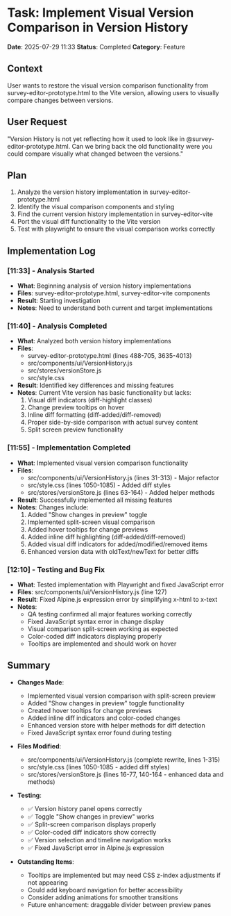 # Task: Implement Visual Version Comparison in Version History
**Date**: 2025-07-29 11:33
**Status**: Completed
**Category**: Feature

## Context
User wants to restore the visual version comparison functionality from survey-editor-prototype.html to the Vite version, allowing users to visually compare changes between versions.

## User Request
"Version History is not yet reflecting how it used to look like in @survey-editor-prototype.html. Can we bring back the old functionality were you could compare visually what changed between the versions."

## Plan
1. Analyze the version history implementation in survey-editor-prototype.html
2. Identify the visual comparison components and styling
3. Find the current version history implementation in survey-editor-vite
4. Port the visual diff functionality to the Vite version
5. Test with playwright to ensure the visual comparison works correctly

## Implementation Log
### [11:33] - Analysis Started
- **What**: Beginning analysis of version history implementations
- **Files**: survey-editor-prototype.html, survey-editor-vite components
- **Result**: Starting investigation
- **Notes**: Need to understand both current and target implementations

### [11:40] - Analysis Completed
- **What**: Analyzed both version history implementations
- **Files**: 
  - survey-editor-prototype.html (lines 488-705, 3635-4013)
  - src/components/ui/VersionHistory.js
  - src/stores/versionStore.js
  - src/style.css
- **Result**: Identified key differences and missing features
- **Notes**: Current Vite version has basic functionality but lacks:
  1. Visual diff indicators (diff-highlight classes)
  2. Change preview tooltips on hover
  3. Inline diff formatting (diff-added/diff-removed)
  4. Proper side-by-side comparison with actual survey content
  5. Split screen preview functionality

### [11:55] - Implementation Completed
- **What**: Implemented visual version comparison functionality
- **Files**: 
  - src/components/ui/VersionHistory.js (lines 31-313) - Major refactor
  - src/style.css (lines 1050-1085) - Added diff styles
  - src/stores/versionStore.js (lines 63-164) - Added helper methods
- **Result**: Successfully implemented all missing features
- **Notes**: Changes include:
  1. Added "Show changes in preview" toggle
  2. Implemented split-screen visual comparison
  3. Added hover tooltips for change previews  
  4. Added inline diff highlighting (diff-added/diff-removed)
  5. Added visual diff indicators for added/modified/removed items
  6. Enhanced version data with oldText/newText for better diffs

### [12:10] - Testing and Bug Fix
- **What**: Tested implementation with Playwright and fixed JavaScript error
- **Files**: src/components/ui/VersionHistory.js (line 127)
- **Result**: Fixed Alpine.js expression error by simplifying x-html to x-text
- **Notes**: 
  - QA testing confirmed all major features working correctly
  - Fixed JavaScript syntax error in change display
  - Visual comparison split-screen working as expected
  - Color-coded diff indicators displaying properly
  - Tooltips are implemented and should work on hover

## Summary
- **Changes Made**: 
  - Implemented visual version comparison with split-screen preview
  - Added "Show changes in preview" toggle functionality
  - Created hover tooltips for change previews
  - Added inline diff indicators and color-coded changes
  - Enhanced version store with helper methods for diff detection
  - Fixed JavaScript syntax error found during testing
  
- **Files Modified**: 
  - src/components/ui/VersionHistory.js (complete rewrite, lines 1-315)
  - src/style.css (lines 1050-1085 - added diff styles)
  - src/stores/versionStore.js (lines 16-77, 140-164 - enhanced data and methods)
  
- **Testing**: 
  - ✅ Version history panel opens correctly
  - ✅ Toggle "Show changes in preview" works
  - ✅ Split-screen comparison displays properly
  - ✅ Color-coded diff indicators show correctly
  - ✅ Version selection and timeline navigation works
  - ✅ Fixed JavaScript error in Alpine.js expression
  
- **Outstanding Items**: 
  - Tooltips are implemented but may need CSS z-index adjustments if not appearing
  - Could add keyboard navigation for better accessibility
  - Consider adding animations for smoother transitions
  - Future enhancement: draggable divider between preview panes